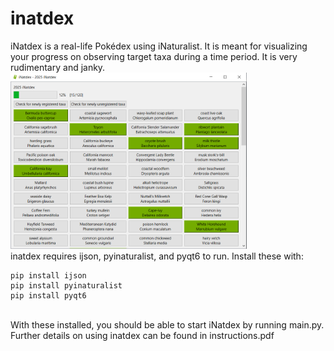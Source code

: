 # inatdex
iNatdex is a real-life Pokédex using iNaturalist. It is meant for visualizing your progress on observing target taxa during a time period. It is very rudimentary and janky.
<br>
<img src="assets/preview.PNG" alt="Example image of iNatdex" width="75%"/>
<br>
inatdex requires ijson, pyinaturalist, and pyqt6 to run. Install these with:
```
pip install ijson
pip install pyinaturalist
pip install pyqt6
```
<br>
With these installed, you should be able to start iNatdex by running main.py. Further details on using inatdex can be found in instructions.pdf
